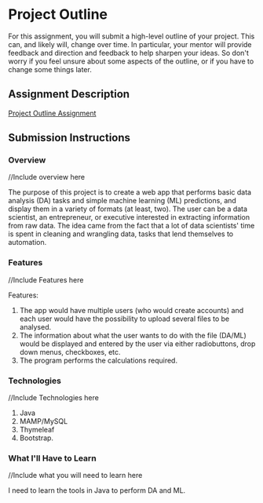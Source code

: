 # Project Outline
For this assignment, you will submit a high-level outline of your project. This can, and likely will, change over time.
In particular, your mentor will provide feedback and direction and feedback to help sharpen your ideas.
So don't worry if you feel unsure about some aspects of the outline, or if you have to change some things later.




## Assignment Description
[Project Outline Assignment](https://education.launchcode.org/liftoff/assignments/project-outline/)

## Submission Instructions

### Overview
//Include overview here

The purpose of this project is to create a web app that performs basic data analysis (DA) tasks and simple
machine learning (ML) predictions, and display them in a variety of formats (at least, two).
The user can be a data scientist, an entrepreneur, or executive interested in extracting information from raw data.
The idea came from the fact that a lot of data scientists' time is spent in cleaning and wrangling data, tasks
that lend themselves to automation.

### Features
//Include Features here

Features:

1) The app would have multiple users (who would create accounts) and each user would have the possibility to upload
several files to be analysed.
2) The information about what the user wants to do with the file (DA/ML) would be displayed and entered by the user
via either radiobuttons, drop down menus, checkboxes, etc.
3) The program performs the calculations required.


### Technologies
//Include Technologies here

1) Java
2) MAMP/MySQL
3) Thymeleaf
4) Bootstrap.

### What I'll Have to Learn
//Include what you will need to learn here

I need to learn the tools in Java to perform DA and ML.


